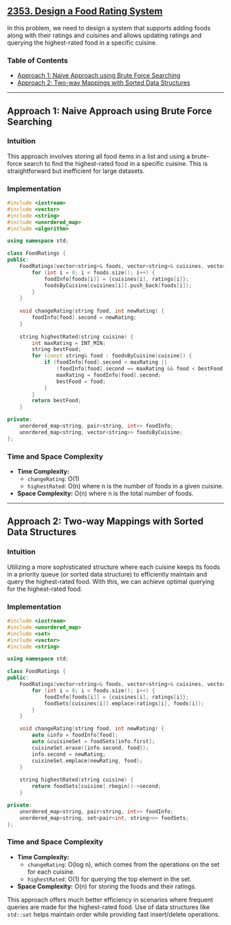 ## [2353. Design a Food Rating System](https://leetcode.com/problems/design-a-food-rating-system/)

In this problem, we need to design a system that supports adding foods along with their ratings and cuisines and allows updating ratings and querying the highest-rated food in a specific cuisine.

### Table of Contents
- [Approach 1: Naive Approach using Brute Force Searching](#approach-1)
- [Approach 2: Two-way Mappings with Sorted Data Structures](#approach-2)

---

## Approach 1: Naive Approach using Brute Force Searching

### Intuition
This approach involves storing all food items in a list and using a brute-force search to find the highest-rated food in a specific cuisine. This is straightforward but inefficient for large datasets.

### Implementation

```cpp
#include <iostream>
#include <vector>
#include <string>
#include <unordered_map>
#include <algorithm>

using namespace std;

class FoodRatings {
public:
    FoodRatings(vector<string>& foods, vector<string>& cuisines, vector<int>& ratings) {
        for (int i = 0; i < foods.size(); i++) {
            foodInfo[foods[i]] = {cuisines[i], ratings[i]};
            foodsByCuisine[cuisines[i]].push_back(foods[i]);
        }
    }
    
    void changeRating(string food, int newRating) {
        foodInfo[food].second = newRating;
    }
    
    string highestRated(string cuisine) {
        int maxRating = INT_MIN;
        string bestFood;
        for (const string& food : foodsByCuisine[cuisine]) {
            if (foodInfo[food].second > maxRating || 
                (foodInfo[food].second == maxRating && food < bestFood)) {
                maxRating = foodInfo[food].second;
                bestFood = food;
            }
        }
        return bestFood;
    }

private:
    unordered_map<string, pair<string, int>> foodInfo;
    unordered_map<string, vector<string>> foodsByCuisine;
};
```

### Time and Space Complexity
- **Time Complexity:** 
  - `changeRating`: O(1)
  - `highestRated`: O(n) where n is the number of foods in a given cuisine.
- **Space Complexity:** O(n) where n is the total number of foods.

---

## Approach 2: Two-way Mappings with Sorted Data Structures

### Intuition
Utilizing a more sophisticated structure where each cuisine keeps its foods in a priority queue (or sorted data structure) to efficiently maintain and query the highest-rated food. With this, we can achieve optimal querying for the highest-rated food.

### Implementation

```cpp
#include <iostream>
#include <unordered_map>
#include <set>
#include <vector>
#include <string>

using namespace std;

class FoodRatings {
public:
    FoodRatings(vector<string>& foods, vector<string>& cuisines, vector<int>& ratings) {
        for (int i = 0; i < foods.size(); i++) {
            foodInfo[foods[i]] = {cuisines[i], ratings[i]};
            foodSets[cuisines[i]].emplace(ratings[i], foods[i]);
        }
    }

    void changeRating(string food, int newRating) {
        auto &info = foodInfo[food];
        auto &cuisineSet = foodSets[info.first];
        cuisineSet.erase({info.second, food});
        info.second = newRating;
        cuisineSet.emplace(newRating, food);
    }
    
    string highestRated(string cuisine) {
        return foodSets[cuisine].rbegin()->second;
    }

private:
    unordered_map<string, pair<string, int>> foodInfo;
    unordered_map<string, set<pair<int, string>>> foodSets;
};
```

### Time and Space Complexity
- **Time Complexity:**
  - `changeRating`: O(log n), which comes from the operations on the set for each cuisine.
  - `highestRated`: O(1) for querying the top element in the set.
- **Space Complexity:** O(n) for storing the foods and their ratings.

This approach offers much better efficiency in scenarios where frequent queries are made for the highest-rated food. Use of data structures like `std::set` helps maintain order while providing fast insert/delete operations.

